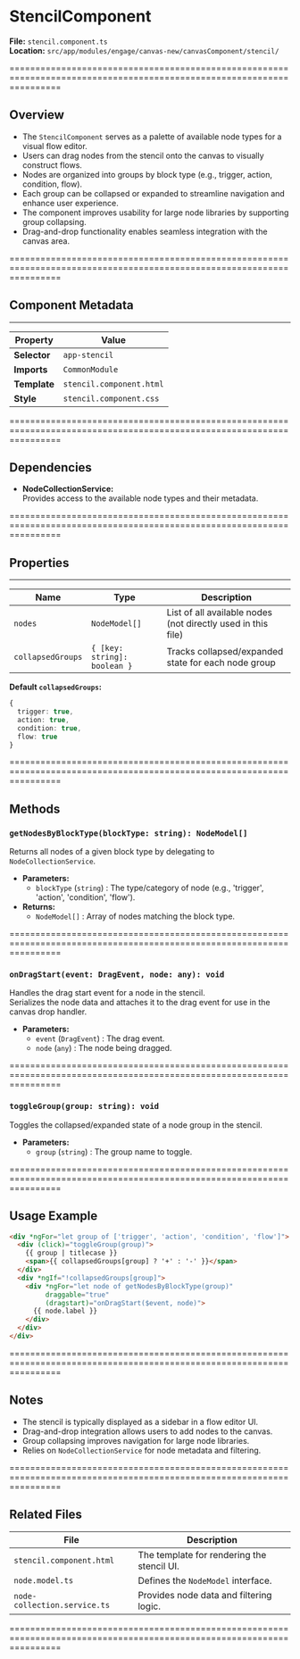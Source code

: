 # StencilComponent

**File:** `stencil.component.ts`  
**Location:** `src/app/modules/engage/canvas-new/canvasComponent/stencil/`

======================================================================================================================

## Overview

- The `StencilComponent` serves as a palette of available node types for a visual flow editor.
- Users can drag nodes from the stencil onto the canvas to visually construct flows.
- Nodes are organized into groups by block type (e.g., trigger, action, condition, flow).
- Each group can be collapsed or expanded to streamline navigation and enhance user experience.
- The component improves usability for large node libraries by supporting group collapsing.
- Drag-and-drop functionality enables seamless integration with the canvas area.

======================================================================================================================

## Component Metadata
 ____________________________________________
| Property     | Value                       |
|--------------|-----------------------------|
| **Selector** | `app-stencil`               |
| **Imports**  | `CommonModule`              |
| **Template** | `stencil.component.html`    |
| **Style**    | `stencil.component.css`     |

======================================================================================================================

## Dependencies

- **NodeCollectionService:**  
  Provides access to the available node types and their metadata.

======================================================================================================================

## Properties
 __________________________________________________________________________________________________________________
| Name             | Type                         | Description                                                    |
|------------------|----------------------------- |----------------------------------------------------------------|
| `nodes`          | `NodeModel[]`                | List of all available nodes (not directly used in this file)   |
| `collapsedGroups`| `{ [key: string]: boolean }` | Tracks collapsed/expanded state for each node group            |

**Default `collapsedGroups`:**
```typescript
{
  trigger: true,
  action: true,
  condition: true,
  flow: true
}
```

======================================================================================================================

## Methods

### `getNodesByBlockType(blockType: string): NodeModel[]`

Returns all nodes of a given block type by delegating to `NodeCollectionService`.

- **Parameters:**  
  - `blockType` (`string`) : The type/category of node (e.g., 'trigger', 'action', 'condition', 'flow').
- **Returns:**  
  - `NodeModel[]`          : Array of nodes matching the block type.

======================================================================================================================

### `onDragStart(event: DragEvent, node: any): void`

Handles the drag start event for a node in the stencil.  
Serializes the node data and attaches it to the drag event for use in the canvas drop handler.

- **Parameters:**  
  - `event` (`DragEvent`) : The drag event.  
  - `node` (`any`)        : The node being dragged.

======================================================================================================================

### `toggleGroup(group: string): void`

Toggles the collapsed/expanded state of a node group in the stencil.

- **Parameters:**  
  - `group` (`string`)    : The group name to toggle.

======================================================================================================================

## Usage Example

```html
<div *ngFor="let group of ['trigger', 'action', 'condition', 'flow']">
  <div (click)="toggleGroup(group)">
    {{ group | titlecase }}
    <span>{{ collapsedGroups[group] ? '+' : '-' }}</span>
  </div>
  <div *ngIf="!collapsedGroups[group]">
    <div *ngFor="let node of getNodesByBlockType(group)"
         draggable="true"
         (dragstart)="onDragStart($event, node)">
      {{ node.label }}
    </div>
  </div>
</div>
```

======================================================================================================================

## Notes

- The stencil is typically displayed as a sidebar in a flow editor UI.
- Drag-and-drop integration allows users to add nodes to the canvas.
- Group collapsing improves navigation for large node libraries.
- Relies on `NodeCollectionService` for node metadata and filtering.

======================================================================================================================

## Related Files

| File                         | Description                                 |
|------------------------------|---------------------------------------------|
| `stencil.component.html`     | The template for rendering the stencil UI.  |
| `node.model.ts`              | Defines the `NodeModel` interface.          |
| `node-collection.service.ts` | Provides node data and filtering logic.     |

======================================================================================================================
